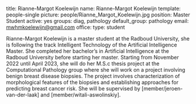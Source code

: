 title: Rianne-Margot Koelewijn
name: Rianne-Margot Koelewijn
template: people-single
picture: people/Rianne_Margot_Koelewijn.jpg
position: Master Student
active: yes
groups: diag, pathology
default_group: pathology
email: mwhmkoelewijn@gmail.com
office: 
type: student

Rianne-Margot Koelewijn is a master student at the Radboud University, she is following the track Intelligent Technology of the Artificial Intelligence Master.  She completed her bachelor’s in Artificial Intelligence at the Radboud University before starting her master. Starting from November 2022 until April 2023, she will do her M.S.c thesis project at the Computational Pathology group where she will work on a project involving benign breast disease biopsies. The project involves characterization of morphological features of the biopsies and establishing approaches for predicting breast cancer risk. She will be supervised by [member/jeroen-van-der-laak] and [member/witali-aswolinskiy]. 
